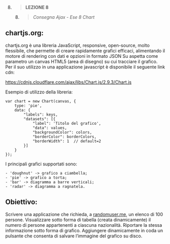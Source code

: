 8. > **LEZIONE 8**
     8. > *Consegna Ajax - Ese 8 Chart*

## chartjs.org:
chartjs.org è una libreria JavaScript, responsive, open-source, molto flessibile, che permette di creare rapidamente grafici efficaci, alimentando il motore di rendering con dati e opzioni in formato JSON Su aspetta come parametro un canvas HTML5 (area di disegno) su cui tracciare il grafico. Per il suo utilizzo in una applicazione javascript è disponibile il seguente link cdn:

https://cdnjs.cloudflare.com/ajax/libs/Chart.js/2.9.3/Chart.js

Esempio di utilizzo della libreria:
```
var chart = new Chart(canvas, {
	type: 'pie',
	data: {
		"labels": keys,
		"datasets": [{
			"label": 'Titolo del grafico',
			"data": values,
			"backgroundColor": colors,
			"borderColor": borderColors,
			"borderWidth": 1  // default=2  
		}]
	}
});
```

I principali grafici supportati sono:
```
- 'doughnut' -> grafico a ciambella;
- 'pie' -> grafico a torta;
- 'bar' -> diagramma a barre verticali;
- 'radar' -> diagramma a ragnatela.
```

## Obiettivo:

Scrivere una applicazione che richieda, a [randomuser.me](https://randomuser.me/), un elenco di 100 persone. Visualizzare sotto forma di tabella (creata dinamicamente) il numero di persone appartenenti a ciascuna nazionalità. Riportare la stessa informazione sotto forma di grafico. Aggiungere dinamicamente in coda un pulsante che consenta di salvare l’immagine del grafico su disco.
